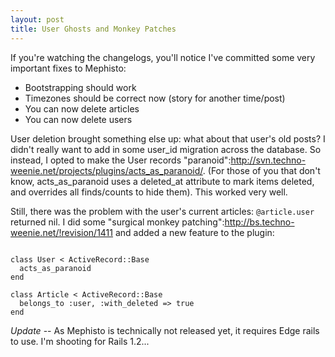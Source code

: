 ```yaml
--- 
layout: post
title: User Ghosts and Monkey Patches
---
```

If you're watching the changelogs, you'll notice I've committed some very important fixes to Mephisto:

* Bootstrapping should work
* Timezones should be correct now (story for another time/post)
* You can now delete articles
* You can now delete users

User deletion brought something else up: what about that user's old posts?  I didn't really want to add in some user_id migration across the database.  So instead, I opted to make the User records "paranoid":http://svn.techno-weenie.net/projects/plugins/acts_as_paranoid/.  (For those of you that don't know, acts_as_paranoid uses a deleted_at attribute to mark items deleted, and overrides all finds/counts to hide them).  This worked very well.

Still, there was the problem with the user's current articles: <code>@article.user</code> returned nil.  I did some "surgical monkey patching":http://bs.techno-weenie.net/!revision/1411 and added a new feature to the plugin:

<pre><code>
class User < ActiveRecord::Base
  acts_as_paranoid
end

class Article < ActiveRecord::Base
  belongs_to :user, :with_deleted => true
end
</code></pre>

*Update* -- As Mephisto is technically not released yet, it requires Edge rails to use.  I'm shooting for Rails 1.2...
